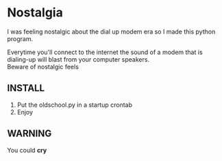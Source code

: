 # Nostalgia
I was feeling nostalgic about the dial up modem era so I made this python program.

Everytime you'll connect to the internet the sound of a modem that is dialing-up will blast from your computer speakers.<br/> 
Beware of nostalgic feels

## INSTALL
1. Put the oldschool.py in a startup crontab
2. Enjoy

## WARNING
You could **cry**


